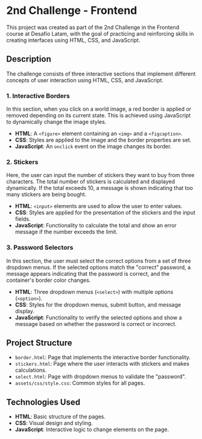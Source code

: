 # 2nd Challenge - Frontend

This project was created as part of the 2nd Challenge in the Frontend course at Desafío Latam, with the goal of practicing and reinforcing skills in creating interfaces using HTML, CSS, and JavaScript.

## Description

The challenge consists of three interactive sections that implement different concepts of user interaction using HTML, CSS, and JavaScript.

### 1. **Interactive Borders**

In this section, when you click on a world image, a red border is applied or removed depending on its current state. This is achieved using JavaScript to dynamically change the image styles.

- **HTML**: A `<figure>` element containing an `<img>` and a `<figcaption>`.
- **CSS**: Styles are applied to the image and the border properties are set.
- **JavaScript**: An `onclick` event on the image changes its border.

### 2. **Stickers**

Here, the user can input the number of stickers they want to buy from three characters. The total number of stickers is calculated and displayed dynamically. If the total exceeds 10, a message is shown indicating that too many stickers are being bought.

- **HTML**: `<input>` elements are used to allow the user to enter values.
- **CSS**: Styles are applied for the presentation of the stickers and the input fields.
- **JavaScript**: Functionality to calculate the total and show an error message if the number exceeds the limit.

### 3. **Password Selectors**

In this section, the user must select the correct options from a set of three dropdown menus. If the selected options match the "correct" password, a message appears indicating that the password is correct, and the container's border color changes.

- **HTML**: Three dropdown menus (`<select>`) with multiple options (`<option>`).
- **CSS**: Styles for the dropdown menus, submit button, and message display.
- **JavaScript**: Functionality to verify the selected options and show a message based on whether the password is correct or incorrect.

## Project Structure

- `border.html`: Page that implements the interactive border functionality.
- `stickers.html`: Page where the user interacts with stickers and makes calculations.
- `select.html`: Page with dropdown menus to validate the "password".
- `assets/css/style.css`: Common styles for all pages.

## Technologies Used

- **HTML**: Basic structure of the pages.
- **CSS**: Visual design and styling.
- **JavaScript**: Interactive logic to change elements on the page.
